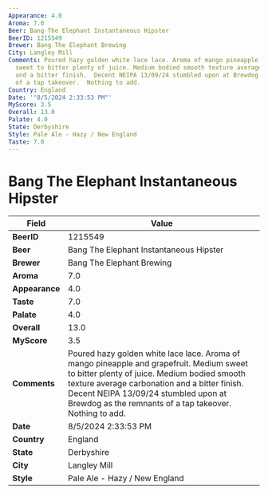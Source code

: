 ```yaml
---
Appearance: 4.0
Aroma: 7.0
Beer: Bang The Elephant Instantaneous Hipster
BeerID: 1215549
Brewer: Bang The Elephant Brewing
City: Langley Mill
Comments: Poured hazy golden white lace lace. Aroma of mango pineapple and grapefruit.  Medium
  sweet to bitter plenty of juice. Medium bodied smooth texture average carbonation
  and a bitter finish.  Decent NEIPA 13/09/24 stumbled upon at Brewdog as the remnants
  of a tap takeover.  Nothing to add.
Country: England
Date: '"8/5/2024 2:33:53 PM"'
MyScore: 3.5
Overall: 13.0
Palate: 4.0
State: Derbyshire
Style: Pale Ale - Hazy / New England
Taste: 7.0
---
```


# Bang The Elephant Instantaneous Hipster

| Field         | Value |
|---------------|-------|
| **BeerID** | 1215549 |
| **Beer** | Bang The Elephant Instantaneous Hipster |
| **Brewer** | Bang The Elephant Brewing |
| **Aroma** | 7.0 |
| **Appearance** | 4.0 |
| **Taste** | 7.0 |
| **Palate** | 4.0 |
| **Overall** | 13.0 |
| **MyScore** | 3.5 |
| **Comments** | Poured hazy golden white lace lace. Aroma of mango pineapple and grapefruit.  Medium sweet to bitter plenty of juice. Medium bodied smooth texture average carbonation and a bitter finish.  Decent NEIPA 13/09/24 stumbled upon at Brewdog as the remnants of a tap takeover.  Nothing to add. |
| **Date** | 8/5/2024 2:33:53 PM |
| **Country** | England |
| **State** | Derbyshire |
| **City** | Langley Mill |
| **Style** | Pale Ale - Hazy / New England |
